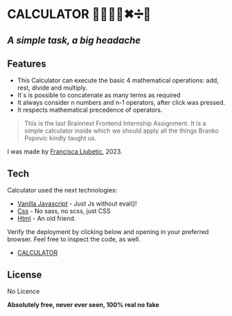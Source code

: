 # __CALCULATOR__ 🧮🥸➕➖✖➗🔢
## _A simple task, a big headache_

## Features

- This Calculator can execute the basic 4 mathematical operations: add, rest, divide and multiply.
- It´s is possible to concatenate as many terms as required
- It always consider n numbers and n-1 operators, after click was pressed.
- It respects mathematical precedence of operators.

> This is the last Brainnest 
> Frontend Internship Assignment.
> It is a simple calculator inside which
> we should apply all the things
> Branko Popovic kindly taught us.

I was made by [Francisca Ljubetic], 2023.

## Tech

Calculator used the next technologies:


- [Vanilla Javascript] - Just Js without eval()!
- [Css] - No sass, no scss, just CSS
- [Html] - An old friend.





Verify the deployment by clicking below and opening in
your preferred browser. Feel free to inspect the code, as well.

- [CALCULATOR]


## License

No Licence

**Absolutely free, never ever seen, 100% real no fake**

[//]: # (These are reference links used in the body of this note and get stripped out when the markdown processor does its job. There is no need to format nicely because it shouldn't be seen. Thanks SO - http://stackoverflow.com/questions/4823468/store-comments-in-markdown-syntax)

   
   [git-repo-url]: <https://github.com/FranciscaLjubetic/calculator_fn>
   [Francisca Ljubetic]: <https://github.com/FranciscaLjubetic>
   
   [Vanilla Javascript]: <https://www.javascript.com/>
   [Css]: <https://en.wikipedia.org/wiki/CSS>
   [Html]: <https://en.wikipedia.org/wiki/HTML>
   [CALCULATOR]: <https://github.com/FranciscaLjubetic/calculator_fn>
   